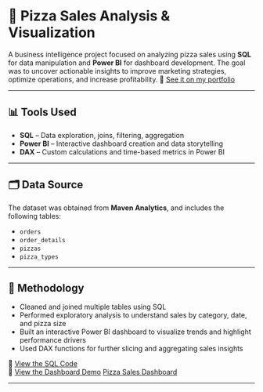 # 🍕 Pizza Sales Analysis & Visualization

A business intelligence project focused on analyzing pizza sales using **SQL** for data manipulation and **Power BI** for dashboard development. The goal was to uncover actionable insights to improve marketing strategies, optimize operations, and increase profitability. 🔗 [See it on my portfolio](https://shanenn.carrd.co/#section04)

---

## 📊 Tools Used

- **SQL** – Data exploration, joins, filtering, aggregation
- **Power BI** – Interactive dashboard creation and data storytelling
- **DAX** – Custom calculations and time-based metrics in Power BI

---

## 🗂️ Data Source

The dataset was obtained from **Maven Analytics**, and includes the following tables:

- `orders`
- `order_details`
- `pizzas`
- `pizza_types`

---

## 🧠 Methodology

- Cleaned and joined multiple tables using SQL
- Performed exploratory analysis to understand sales by category, date, and pizza size
- Built an interactive Power BI dashboard to visualize trends and highlight performance drivers
- Used DAX functions for further slicing and aggregating sales insights

📁 [View the SQL Code](https://github.com/ShariarN96/Pizza-sales-analysis/blob/main/pizza.sql)  
🔗 [View the Dashboard Demo](https://shanenn.carrd.co/assets/videos/video02.mp4?v=62bbb88d)
[Pizza Sales Dashboard](pizza_dashboard.png)

---

